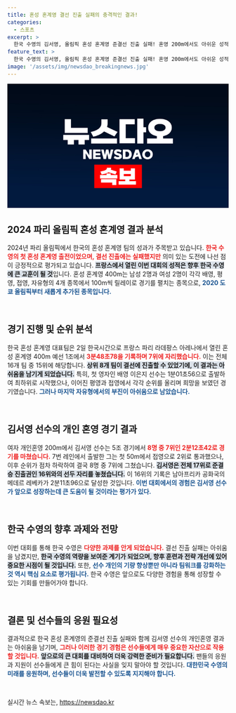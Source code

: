 ```yaml
---
title: 혼성 혼계영 결선 진출 실패의 충격적인 결과!
categories:
  - 스포츠
excerpt: >
  한국 수영의 김서영, 올림픽 혼성 혼계영 준결선 진출 실패! 혼영 200m에서도 아쉬운 성적. 세계의 벽은 높았고, 한국 수영의 도전이 더 빛나길!
feature_text: >
  한국 수영의 김서영, 올림픽 혼성 혼계영 준결선 진출 실패! 혼영 200m에서도 아쉬운 성적. 세계의 벽은 높았고, 한국 수영의 도전이 더 빛나길!
image: '/assets/img/newsdao_breakingnews.jpg'
---
```


<p><img src="/assets/img/newsdao_breakingnews.jpg" alt="koreaapp 속보" /></p>

<h2 data-ke-size="size26">2024 파리 올림픽 혼성 혼계영 결과 분석</h2>

<p data-ke-size="size16">2024년 파리 올림픽에서 한국의 혼성 혼계영 팀의 성과가 주목받고 있습니다. <b><span style="color: #ee2323;">한국 수영의 첫 혼성 혼계영 출전이었으며, 결선 진출에는 실패했지만</span></b> 의미 있는 도전에 나선 점이 긍정적으로 평가되고 있습니다. <b><span style="background-color: #21538527;">프랑스에서 열린 이번 대회의 성적은 향후 한국 수영에 큰 교훈이 될 것</span></b>입니다. 혼성 혼계영 400m는 남성 2명과 여성 2명이 각각 배영, 평영, 접영, 자유형의 4개 종목에서 100m씩 릴레이로 경기를 펼치는 종목으로, <b><span style="color: #1a5490;">2020 도쿄 올림픽부터 새롭게 추가된 종목입니다.</span></b></p>

<p data-ke-size="size16">&nbsp;</p>

<h2 data-ke-size="size26">경기 진행 및 순위 분석</h2>

<p data-ke-size="size16">한국 혼성 혼계영 대표팀은 2일 한국시간으로 프랑스 파리 라데팡스 아레나에서 열린 혼성 혼계영 400m 예선 1조에서 <b><span style="color: #ee2323;">3분48초78을 기록하며 7위에 자리했습니다.</span></b> 이는 전체 16개 팀 중 15위에 해당합니다. <b><span style="background-color: #21538527;">상위 8개 팀이 결선에 진출할 수 있었기에, 이 결과는 아쉬움을 남기게 되었습니다.</span></b> 특히, 첫 영자인 배영 이은지 선수는 1분01초56으로 출발하여 최하위로 시작했으나, 이어진 평영과 접영에서 각각 순위를 올리며 희망을 보였던 경기였습니다. <b><span style="color: #1a5490;">그러나 마지막 자유형에서의 부진이 아쉬움으로 남았습니다.</span></b></p>

<p data-ke-size="size16">&nbsp;</p>

<h2 data-ke-size="size26">김서영 선수의 개인 혼영 경기 결과</h2>

<p data-ke-size="size16">여자 개인혼영 200m에서 김서영 선수는 5조 경기에서 <b><span style="color: #ee2323;">8명 중 7위인 2분12초42로 경기를 마쳤습니다.</span></b> 7번 레인에서 출발한 그는 첫 50m에서 접영으로 2위로 통과했으나, 이후 순위가 점차 하락하여 결국 8명 중 7위에 그쳤습니다. <b><span style="background-color: #21538527;">김서영은 전체 17위로 준결승 진출권인 16위와의 선두 자리를 놓쳤습니다.</span></b> 이 16위의 기록은 남아프리카 공화국의 메데르 레베카가 2분11초96으로 달성한 것입니다. <b><span style="color: #1a5490;">이번 대회에서의 경험은 김서영 선수가 앞으로 성장하는데 큰 도움이 될 것이라는 평가가 있다.</span></b></p>

<p data-ke-size="size16">&nbsp;</p>

<h2 data-ke-size="size26">한국 수영의 향후 과제와 전망</h2>

<p data-ke-size="size16">이번 대회를 통해 한국 수영은 <b><span style="color: #ee2323;">다양한 과제를 안게 되었습니다.</span></b> 결선 진출 실패는 아쉬움을 남겼지만, <b><span style="background-color: #21538527;">한국 수영의 역량을 보여준 계기가 되었으며, 향후 훈련과 전략 개선에 있어 중요한 시점이 될 것입니다.</span></b> 또한, <b><span style="color: #1a5490;">선수 개인의 기량 향상뿐만 아니라 팀워크를 강화하는 것 역시 핵심 요소로 평가됩니다.</span></b> 한국 수영은 앞으로도 다양한 경험을 통해 성장할 수 있는 기회를 만들어가야 합니다.</p>

<p data-ke-size="size16">&nbsp;</p>

<h2 data-ke-size="size26">결론 및 선수들의 응원 필요성</h2>

<p data-ke-size="size16">결과적으로 한국 혼성 혼계영의 준결선 진출 실패와 함께 김서영 선수의 개인혼영 결과는 아쉬움을 남기며, <b><span style="color: #ee2323;">그러나 이러한 경기 경험은 선수들에게 매우 중요한 자산으로 작용할 것입니다.</span></b> <b><span style="background-color: #21538527;">앞으로의 큰 대회를 대비하여 더욱 강력한 준비가 필요합니다.</span></b> 팬들의 응원과 지원이 선수들에게 큰 힘이 된다는 사실을 잊지 말아야 할 것입니다. <b><span style="color: #1a5490;">대한민국 수영의 미래를 응원하며, 선수들이 더욱 발전할 수 있도록 지지해야 합니다.</span></b></p>

<p data-ke-size="size16">&nbsp;</p>
실시간 뉴스 속보는, <a href="https://newsdao.kr" rel="dofollow">https://newsdao.kr</a>


